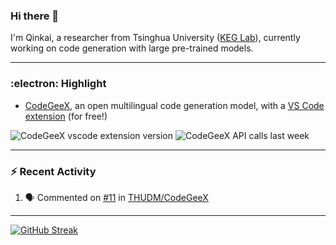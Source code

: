 ### Hi there 👋

I'm Qinkai, a researcher from Tsinghua University ([KEG Lab](https://github.com/THUDM)), currently working on code generation with large pre-trained models.

---

### :electron: Highlight

* [CodeGeeX](https://github.com/THUDM/CodeGeeX), an open multilingual code generation model, with a [VS Code extension](https://marketplace.visualstudio.com/items?itemName=aminer.codegeex) (for free!)

![CodeGeeX vscode extension version](https://vsmarketplacebadge.apphb.com/version-short/aminer.codegeex.svg?colorA=0B9FE0&colorB=88C692)
![CodeGeeX API calls last week](https://img.shields.io/badge/dynamic/json?label=API%20calls&query=%24.result.count&suffix=%2Fweek&url=http%3A%2F%2Ftianqi.aminer.cn%2Fapi%2Fv1%2Fapi%2Fcodegeex%2Fdashboard%3Ftime_type%3Dweeks&colorA=0B9FE0&colorB=88C692)

---

### :zap: Recent Activity

<!--START_SECTION:activity-->
1. 🗣 Commented on [#11](https://github.com/THUDM/CodeGeeX/issues/11) in [THUDM/CodeGeeX](https://github.com/THUDM/CodeGeeX)
<!--END_SECTION:activity-->

---

[![GitHub Streak](https://streak-stats.demolab.com/?user=Stanislas0&theme=github-dark-blue)](https://git.io/streak-stats)
